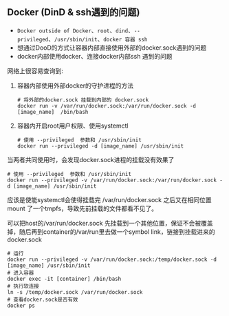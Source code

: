 ## Docker (DinD & ssh遇到的问题)
  + `Docker outside of Docker`、`root`、`dind`、`--privileged`、`/usr/sbin/init`、`docker 容器 ssh`
  + 想通过DooD的方式让容器内部直接使用外部的docker.sock遇到的问题
  + docker内部使用docker、连接docker内部ssh 遇到的问题

网络上很容易查询到:

1. 容器内部使用外部docker的守护进程的方法

   ```shell
   # 将外部的docker.sock 挂载到内部的 docker.sock
   docker run -v /var/run/docker.sock:/var/run/docker.sock -d [image_name]  /bin/bash
   ```

2. 容器内开启root用户权限、使用systemctl

   ```shell
   # 使用 --privileged  参数和 /usr/sbin/init
   docker run --privileged -d [image_name] /usr/sbin/init
   ```

当两者共同使用时，会发现docker.sock进程的挂载没有效果了

   ```shell
   # 使用 --privileged  参数和 /usr/sbin/init
   docker run --privileged -v /var/run/docker.sock:/var/run/docker.sock -d [image_name] /usr/sbin/init
   ```

应该是使能systemctl会使得挂载完 /var/run/docker.sock 之后又在相同位置mount 了一个tmpfs，导致先前挂载的文件都看不见了。

可以把host的/var/run/docker.sock 先挂载到一个其他位置，保证不会被覆盖掉，随后再到container的/var/run里去做一个symbol link，链接到挂载进来的docker.sock

  ```shell
  # 运行
  docker run --privileged -v /var/run/docker.sock:/temp/docker.sock -d [image_name] /usr/sbin/init
  # 进入容器
  docker exec -it [container] /bin/bash
  # 执行软连接
  ln -s /temp/docker.sock /var/run/docker.sock
  # 查看docker.sock是否有效
  docker ps
  ```